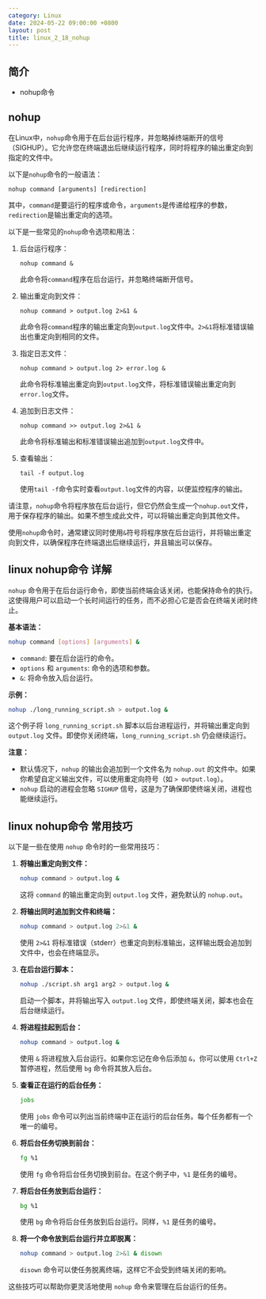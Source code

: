 ```yaml
---
category: Linux
date: 2024-05-22 09:00:00 +0800
layout: post
title: linux_2_18_nohup
---
```

## 简介

+ nohup命令

## nohup

<!-- + `nohup, no hang up`， 用于在系统后台不挂断地运行命令，退出终端不会影响程序的运行
+ 在默认情况下（非重定向时），会输出一个名叫`nohup.out`的文件在当前目录下，如果当前目录下文件不可写，输出重定向到`$HOME/nohup.out`文件中

+ 语法格式 -- `nohup Command [Arg ...] [ & ]`

+ 参数说明
  + `Command` -- 要执行的命令
  + `Arg` -- 一些参数，可以指定输出文件
  + `&` -- 让命令在后台执行，终端退出后命令仍旧执行 -->

在Linux中，`nohup`命令用于在后台运行程序，并忽略掉终端断开的信号（SIGHUP）。它允许您在终端退出后继续运行程序，同时将程序的输出重定向到指定的文件中。

以下是`nohup`命令的一般语法：

```
nohup command [arguments] [redirection]
```

其中，`command`是要运行的程序或命令，`arguments`是传递给程序的参数，`redirection`是输出重定向的选项。

以下是一些常见的`nohup`命令选项和用法：

1. 后台运行程序：
   ```
   nohup command &
   ```

   此命令将`command`程序在后台运行，并忽略终端断开信号。

2. 输出重定向到文件：
   ```
   nohup command > output.log 2>&1 &
   ```

   此命令将`command`程序的输出重定向到`output.log`文件中。`2>&1`将标准错误输出也重定向到相同的文件。

3. 指定日志文件：
   ```
   nohup command > output.log 2> error.log &
   ```

   此命令将标准输出重定向到`output.log`文件，将标准错误输出重定向到`error.log`文件。

4. 追加到日志文件：
   ```
   nohup command >> output.log 2>&1 &
   ```

   此命令将标准输出和标准错误输出追加到`output.log`文件中。

5. 查看输出：
   ```
   tail -f output.log
   ```

   使用`tail -f`命令实时查看`output.log`文件的内容，以便监控程序的输出。

请注意，`nohup`命令将程序放在后台运行，但它仍然会生成一个`nohup.out`文件，用于保存程序的输出。如果不想生成此文件，可以将输出重定向到其他文件。

使用`nohup`命令时，通常建议同时使用`&`符号将程序放在后台运行，并将输出重定向到文件，以确保程序在终端退出后继续运行，并且输出可以保存。

## linux nohup命令 详解

`nohup` 命令用于在后台运行命令，即使当前终端会话关闭，也能保持命令的执行。这使得用户可以启动一个长时间运行的任务，而不必担心它是否会在终端关闭时终止。

**基本语法：**
```bash
nohup command [options] [arguments] &
```

- `command`: 要在后台运行的命令。
- `options` 和 `arguments`: 命令的选项和参数。
- `&`: 将命令放入后台运行。

**示例：**
```bash
nohup ./long_running_script.sh > output.log &
```

这个例子将 `long_running_script.sh` 脚本以后台进程运行，并将输出重定向到 `output.log` 文件。即使你关闭终端，`long_running_script.sh` 仍会继续运行。

**注意：**
- 默认情况下，`nohup` 的输出会追加到一个文件名为 `nohup.out` 的文件中。如果你希望自定义输出文件，可以使用重定向符号（如 `> output.log`）。
- `nohup` 启动的进程会忽略 `SIGHUP` 信号，这是为了确保即使终端关闭，进程也能继续运行。

## linux nohup命令 常用技巧

以下是一些在使用 `nohup` 命令时的一些常用技巧：

1. **将输出重定向到文件：**
   ```bash
   nohup command > output.log &
   ```
   这将 `command` 的输出重定向到 `output.log` 文件，避免默认的 `nohup.out`。

2. **将输出同时追加到文件和终端：**
   ```bash
   nohup command > output.log 2>&1 &
   ```
   使用 `2>&1` 将标准错误（stderr）也重定向到标准输出，这样输出既会追加到文件中，也会在终端显示。

3. **在后台运行脚本：**
   ```bash
   nohup ./script.sh arg1 arg2 > output.log &
   ```
   启动一个脚本，并将输出写入 `output.log` 文件，即使终端关闭，脚本也会在后台继续运行。

4. **将进程挂起到后台：**
   ```bash
   nohup command > output.log &
   ```
   使用 `&` 将进程放入后台运行。如果你忘记在命令后添加 `&`，你可以使用 `Ctrl+Z` 暂停进程，然后使用 `bg` 命令将其放入后台。

5. **查看正在运行的后台任务：**
   ```bash
   jobs
   ```
   使用 `jobs` 命令可以列出当前终端中正在运行的后台任务。每个任务都有一个唯一的编号。

6. **将后台任务切换到前台：**
   ```bash
   fg %1
   ```
   使用 `fg` 命令将后台任务切换到前台。在这个例子中，`%1` 是任务的编号。

7. **将后台任务放到后台运行：**
   ```bash
   bg %1
   ```
   使用 `bg` 命令将后台任务放到后台运行。同样，`%1` 是任务的编号。

8. **将一个命令放到后台运行并立即脱离：**
   ```bash
   nohup command > output.log 2>&1 & disown
   ```
   `disown` 命令可以使任务脱离终端，这样它不会受到终端关闭的影响。

这些技巧可以帮助你更灵活地使用 `nohup` 命令来管理在后台运行的任务。